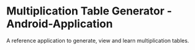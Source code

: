 # Multiplication Table Generator - Android-Application
A reference application to generate, view and learn multiplication tables.

